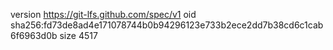 version https://git-lfs.github.com/spec/v1
oid sha256:fd73de8ad4e171078744b0b94296123e733b2ece2dd7b38cd6c1cab6f6963d0b
size 4517
